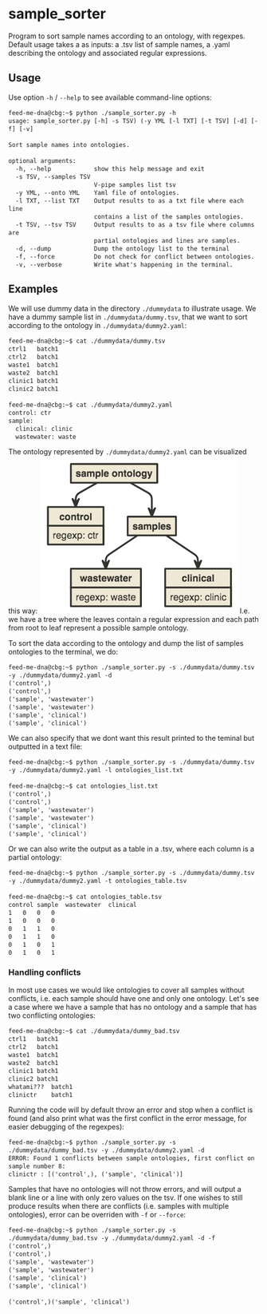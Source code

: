 # sample_sorter

Program to sort sample names according to an ontology, with regexpes. Default usage takes a as inputs: a .tsv list of sample names, a .yaml describing the ontology and associated regular expressions.


## Usage

Use option `-h` / `--help` to see available command-line options:

```console
feed-me-dna@cbg:~$ python ./sample_sorter.py -h
usage: sample_sorter.py [-h] -s TSV) (-y YML [-l TXT] [-t TSV] [-d] [-f] [-v]

Sort sample names into ontologies.

optional arguments:
  -h, --help            show this help message and exit
  -s TSV, --samples TSV
                        V-pipe samples list tsv
  -y YML, --onto YML    Yaml file of ontologies.
  -l TXT, --list TXT    Output results to as a txt file where each line
                        contains a list of the samples ontologies.
  -t TSV, --tsv TSV     Output results to as a tsv file where columns are
                        partial ontologies and lines are samples.
  -d, --dump            Dump the ontology list to the terminal
  -f, --force           Do not check for conflict between ontologies.
  -v, --verbose         Write what's happening in the terminal.
```

## Examples

We will use dummy data in the directory `./dummydata` to illustrate usage. We have a dummy sample list in `./dummydata/dummy.tsv`, that we want to sort according to the ontology in `./dummydata/dummy2.yaml`:
```console
feed-me-dna@cbg:~$ cat ./dummydata/dummy.tsv
ctrl1	batch1
ctrl2	batch1
waste1	batch1
waste2	batch1
clinic1	batch1
clinic2	batch1

feed-me-dna@cbg:~$ cat ./dummydata/dummy2.yaml
control: ctr
sample:
  clinical: clinic
  wastewater: waste
```
The ontology represented by `./dummydata/dummy2.yaml` can be visualized this way:
![example_ontology](dummydata/uml.png)
I.e. we have a tree where the leaves contain a regular expression and each path from root to leaf represent a possible sample ontology.

To sort the data according to the ontology and dump the list of samples ontologies to the terminal, we do:
```console
feed-me-dna@cbg:~$ python ./sample_sorter.py -s ./dummydata/dummy.tsv -y ./dummydata/dummy2.yaml -d
('control',)
('control',)
('sample', 'wastewater')
('sample', 'wastewater')
('sample', 'clinical')
('sample', 'clinical')
```

We can also specify that we dont want this result printed to the teminal but outputted in a text file:

```console
feed-me-dna@cbg:~$ python ./sample_sorter.py -s ./dummydata/dummy.tsv -y ./dummydata/dummy2.yaml -l ontologies_list.txt

feed-me-dna@cbg:~$ cat ontologies_list.txt
('control',)
('control',)
('sample', 'wastewater')
('sample', 'wastewater')
('sample', 'clinical')
('sample', 'clinical')
```
Or we can also write the output as a table in a .tsv, where each column is a partial ontology:

```console
feed-me-dna@cbg:~$ python ./sample_sorter.py -s ./dummydata/dummy.tsv -y ./dummydata/dummy2.yaml -t ontologies_table.tsv

feed-me-dna@cbg:~$ cat ontologies_table.tsv
control	sample	wastewater	clinical
1	0	0	0
1	0	0	0
0	1	1	0
0	1	1	0
0	1	0	1
0	1	0	1
```
### Handling conflicts

In most use cases we would like ontologies to cover all samples without conflicts, i.e. each sample should have one and only one ontology. Let's see a case where we have a sample that has no ontology and a sample that has two conflicting ontologies:

```console
feed-me-dna@cbg:~$ cat ./dummydata/dummy_bad.tsv
ctrl1	batch1
ctrl2	batch1
waste1	batch1
waste2	batch1
clinic1	batch1
clinic2	batch1
whatami???	batch1
clinictr	batch1
```
Running the code will by default throw an error and stop when a conflict is found (and also print what was the first conflict in the error message, for easier debugging of the regexpes):

```console
feed-me-dna@cbg:~$ python ./sample_sorter.py -s ./dummydata/dummy_bad.tsv -y ./dummydata/dummy2.yaml -d
ERROR: Found 1 conflicts between sample ontologies, first conflict on sample number 8:
clinictr : [('control',), ('sample', 'clinical')]
```
Samples that have no ontologies will not throw errors, and will output a blank line or a line with only zero values on the tsv. If one wishes to still produce results when there are conflicts (i.e. samples with multiple ontologies), error can be overriden with `-f` or `--force`:

```console
feed-me-dna@cbg:~$ python ./sample_sorter.py -s ./dummydata/dummy_bad.tsv -y ./dummydata/dummy2.yaml -d -f
('control',)
('control',)
('sample', 'wastewater')
('sample', 'wastewater')
('sample', 'clinical')
('sample', 'clinical')

('control',)('sample', 'clinical')
```
